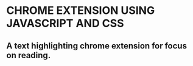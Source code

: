# CHROME EXTENSION USING JAVASCRIPT AND CSS


## A text highlighting chrome extension for focus on reading.
